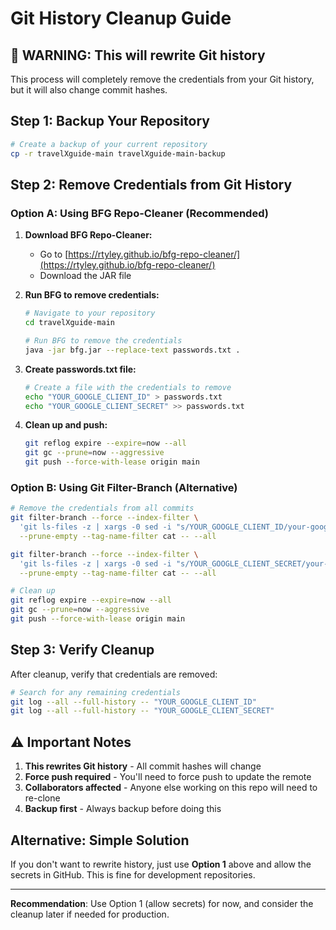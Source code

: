 # Git History Cleanup Guide

## 🚨 **WARNING: This will rewrite Git history**

This process will completely remove the credentials from your Git history, but it will also change commit hashes.

## **Step 1: Backup Your Repository**
```bash
# Create a backup of your current repository
cp -r travelXguide-main travelXguide-main-backup
```

## **Step 2: Remove Credentials from Git History**

### **Option A: Using BFG Repo-Cleaner (Recommended)**

1. **Download BFG Repo-Cleaner:**
   - Go to [https://rtyley.github.io/bfg-repo-cleaner/](https://rtyley.github.io/bfg-repo-cleaner/)
   - Download the JAR file

2. **Run BFG to remove credentials:**
   ```bash
   # Navigate to your repository
   cd travelXguide-main
   
   # Run BFG to remove the credentials
   java -jar bfg.jar --replace-text passwords.txt .
   ```

3. **Create passwords.txt file:**
   ```bash
   # Create a file with the credentials to remove
   echo "YOUR_GOOGLE_CLIENT_ID" > passwords.txt
   echo "YOUR_GOOGLE_CLIENT_SECRET" >> passwords.txt
   ```

4. **Clean up and push:**
   ```bash
   git reflog expire --expire=now --all
   git gc --prune=now --aggressive
   git push --force-with-lease origin main
   ```

### **Option B: Using Git Filter-Branch (Alternative)**

```bash
# Remove the credentials from all commits
git filter-branch --force --index-filter \
  'git ls-files -z | xargs -0 sed -i "s/YOUR_GOOGLE_CLIENT_ID/your-google-client-id-here/g"' \
  --prune-empty --tag-name-filter cat -- --all

git filter-branch --force --index-filter \
  'git ls-files -z | xargs -0 sed -i "s/YOUR_GOOGLE_CLIENT_SECRET/your-google-client-secret-here/g"' \
  --prune-empty --tag-name-filter cat -- --all

# Clean up
git reflog expire --expire=now --all
git gc --prune=now --aggressive
git push --force-with-lease origin main
```

## **Step 3: Verify Cleanup**

After cleanup, verify that credentials are removed:
```bash
# Search for any remaining credentials
git log --all --full-history -- "YOUR_GOOGLE_CLIENT_ID"
git log --all --full-history -- "YOUR_GOOGLE_CLIENT_SECRET"
```

## **⚠️ Important Notes**

1. **This rewrites Git history** - All commit hashes will change
2. **Force push required** - You'll need to force push to update the remote
3. **Collaborators affected** - Anyone else working on this repo will need to re-clone
4. **Backup first** - Always backup before doing this

## **Alternative: Simple Solution**

If you don't want to rewrite history, just use **Option 1** above and allow the secrets in GitHub. This is fine for development repositories.

---

**Recommendation**: Use Option 1 (allow secrets) for now, and consider the cleanup later if needed for production. 